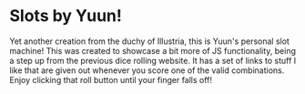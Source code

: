 # Slots by Yuun!
Yet another creation from the duchy of Illustria, this is Yuun's personal slot machine! This was created to showcase a bit more of JS functionality, being a step up from the previous dice rolling website. It has a set of links to stuff I like that are given out whenever you score one of the valid combinations. Enjoy clicking that roll button until your finger falls off!
